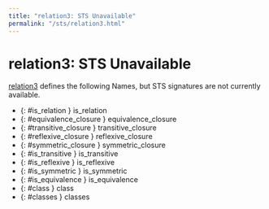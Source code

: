 ```yaml
---
title: "relation3: STS Unavailable"
permalink: "/sts/relation3.html"
---
```


# relation3: STS Unavailable


[relation3](/cd/relation3)
defines the following Names, but STS signatures are not currently available.


 *  {: #is_relation } is_relation
 *  {: #equivalence_closure  } equivalence_closure 
 *  {: #transitive_closure  } transitive_closure 
 *  {: #reflexive_closure  } reflexive_closure 
 *  {: #symmetric_closure  } symmetric_closure 
 *  {: #is_transitive } is_transitive
 *  {: #is_reflexive  } is_reflexive 
 *  {: #is_symmetric } is_symmetric
 *  {: #is_equivalence } is_equivalence
 *  {: #class } class
 *  {: #classes  } classes 